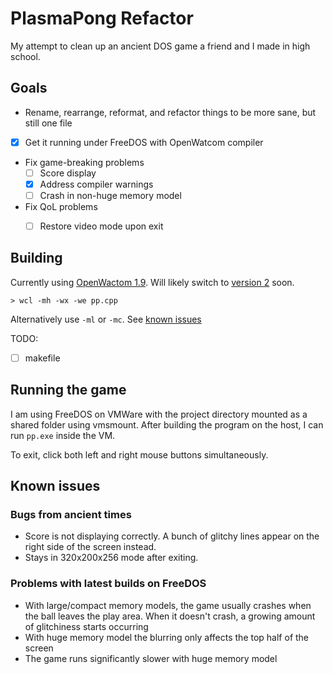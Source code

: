 # PlasmaPong Refactor

My attempt to clean up an ancient DOS game a friend and I made in high school.

## Goals

- Rename, rearrange, reformat, and refactor things to be more sane, but still one file
- [X] Get it running under FreeDOS with OpenWatcom compiler
- Fix game-breaking problems
    - [ ] Score display
    - [X] Address compiler warnings
    - [ ] Crash in non-huge memory model
- Fix QoL problems
    - [ ] Restore video mode upon exit


## Building

Currently using [OpenWactom 1.9](http://openwatcom.org/ftp/install/). Will likely switch to [version 2](https://github.com/open-watcom/open-watcom-v2) soon.

```
> wcl -mh -wx -we pp.cpp
```

Alternatively use `-ml` or `-mc`. See [known issues](#problems-with-latest-builds-on-freedos)

TODO:

- [ ] makefile

## Running the game


I am using FreeDOS on VMWare with the project directory mounted as a shared folder using vmsmount. After building the program on the host, I can run `pp.exe` inside the VM.

To exit, click both left and right mouse buttons simultaneously.


## Known issues

### Bugs from ancient times

- Score is not displaying correctly. A bunch of glitchy lines appear on the right side of the screen instead.
- Stays in 320x200x256 mode after exiting.

### Problems with latest builds on FreeDOS

- With large/compact memory models, the game usually crashes when the ball leaves the play area. When it doesn't crash, a growing amount of glitchiness starts occurring
- With huge memory model the blurring only affects the top half of the screen
- The game runs significantly slower with huge memory model
